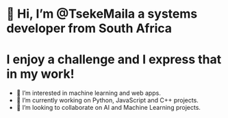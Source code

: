 # 👋 Hi, I’m @TsekeMaila a systems developer from South Africa

# I enjoy a challenge and I express that in my work!



- 👀 I’m interested in machine learning and web apps.
- 🌱 I’m currently working on Python, JavaScript and C++ projects.
- 💞️ I’m looking to collaborate on AI and Machine Learning projects.

